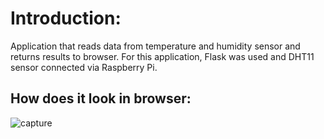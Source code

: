 # Introduction:
Application that reads data from temperature and humidity sensor and returns results to browser.
For this application, Flask was used and DHT11 sensor connected via Raspberry Pi.

## How does it look in browser:
![capture](https://user-images.githubusercontent.com/22866358/32513171-9d353088-c3f9-11e7-9e60-b1f80c2cc2bd.JPG)
